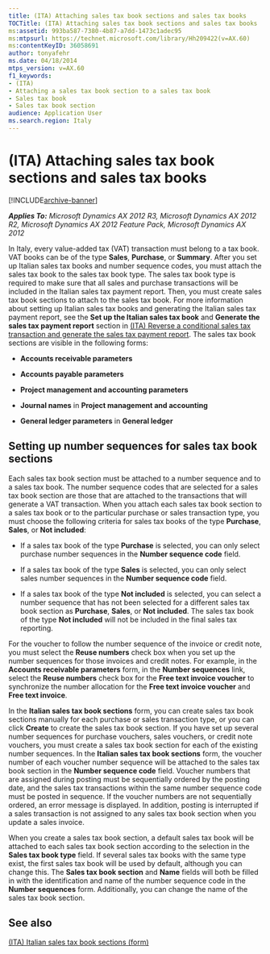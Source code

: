 ```yaml
---
title: (ITA) Attaching sales tax book sections and sales tax books
TOCTitle: (ITA) Attaching sales tax book sections and sales tax books
ms:assetid: 993ba587-7380-4b87-a7dd-1473c1adec95
ms:mtpsurl: https://technet.microsoft.com/library/Hh209422(v=AX.60)
ms:contentKeyID: 36058691
author: tonyafehr
ms.date: 04/18/2014
mtps_version: v=AX.60
f1_keywords:
- (ITA)
- Attaching a sales tax book section to a sales tax book
- Sales tax book
- Sales tax book section
audience: Application User
ms.search.region: Italy
---
```


# (ITA) Attaching sales tax book sections and sales tax books 


[!INCLUDE[archive-banner](includes/archive-banner.md)]


_**Applies To:** Microsoft Dynamics AX 2012 R3, Microsoft Dynamics AX 2012 R2, Microsoft Dynamics AX 2012 Feature Pack, Microsoft Dynamics AX 2012_

In Italy, every value-added tax (VAT) transaction must belong to a tax book. VAT books can be of the type **Sales**, **Purchase**, or **Summary**. After you set up Italian sales tax books and number sequence codes, you must attach the sales tax book to the sales tax book type. The sales tax book type is required to make sure that all sales and purchase transactions will be included in the Italian sales tax payment report. Then, you must create sales tax book sections to attach to the sales tax book. For more information about setting up Italian sales tax books and generating the Italian sales tax payment report, see the **Set up the Italian sales tax book** and **Generate the sales tax payment report** section in [(ITA) Reverse a conditional sales tax transaction and generate the sales tax payment report](ita-reverse-a-conditional-sales-tax-transaction-and-generate-the-sales-tax-payment-report.md). The sales tax book sections are visible in the following forms:

  - **Accounts receivable parameters**

  - **Accounts payable parameters**

  - **Project management and accounting parameters**

  - **Journal names** in **Project management and accounting**

  - **General ledger parameters** in **General ledger**

## Setting up number sequences for sales tax book sections

Each sales tax book section must be attached to a number sequence and to a sales tax book. The number sequence codes that are selected for a sales tax book section are those that are attached to the transactions that will generate a VAT transaction. When you attach each sales tax book section to a sales tax book or to the particular purchase or sales transaction type, you must choose the following criteria for sales tax books of the type **Purchase**, **Sales**, or **Not included**:

  - If a sales tax book of the type **Purchase** is selected, you can only select purchase number sequences in the **Number sequence code** field.

  - If a sales tax book of the type **Sales** is selected, you can only select sales number sequences in the **Number sequence code** field.

  - If a sales tax book of the type **Not included** is selected, you can select a number sequence that has not been selected for a different sales tax book section as **Purchase**, **Sales**, or **Not included**. The sales tax book of the type **Not included** will not be included in the final sales tax reporting.

For the voucher to follow the number sequence of the invoice or credit note, you must select the **Reuse numbers** check box when you set up the number sequences for those invoices and credit notes. For example, in the **Accounts receivable parameters** form, in the **Number sequences** link, select the **Reuse numbers** check box for the **Free text invoice voucher** to synchronize the number allocation for the **Free text invoice voucher** and **Free text invoice**.

In the **Italian sales tax book sections** form, you can create sales tax book sections manually for each purchase or sales transaction type, or you can click **Create** to create the sales tax book section. If you have set up several number sequences for purchase vouchers, sales vouchers, or credit note vouchers, you must create a sales tax book section for each of the existing number sequences. In the **Italian sales tax book sections** form, the voucher number of each voucher number sequence will be attached to the sales tax book section in the **Number sequence code** field. Voucher numbers that are assigned during posting must be sequentially ordered by the posting date, and the sales tax transactions within the same number sequence code must be posted in sequence. If the voucher numbers are not sequentially ordered, an error message is displayed. In addition, posting is interrupted if a sales transaction is not assigned to any sales tax book section when you update a sales invoice.

When you create a sales tax book section, a default sales tax book will be attached to each sales tax book section according to the selection in the **Sales tax book type** field. If several sales tax books with the same type exist, the first sales tax book will be used by default, although you can change this. The **Sales tax book section** and **Name** fields will both be filled in with the identification and name of the number sequence code in the **Number sequences** form. Additionally, you can change the name of the sales tax book section.

## See also

[(ITA) Italian sales tax book sections (form)](https://technet.microsoft.com/library/aa600627\(v=ax.60\))

  


